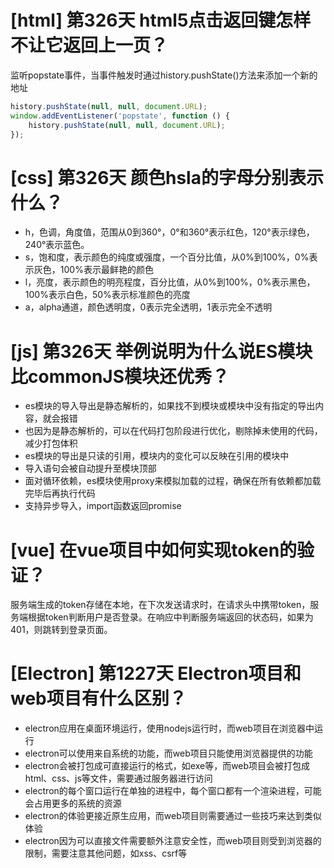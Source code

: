 # [html] 第326天 html5点击返回键怎样不让它返回上一页？

监听popstate事件，当事件触发时通过history.pushState()方法来添加一个新的地址
```javascript
history.pushState(null, null, document.URL); 
window.addEventListener('popstate', function () { 
    history.pushState(null, null, document.URL); 
});
```

# [css] 第326天 颜色hsla的字母分别表示什么？

- h，色调，角度值，范围从0到360°，0°和360°表示红色，120°表示绿色，240°表示蓝色。
- s，饱和度，表示颜色的纯度或强度，一个百分比值，从0%到100%，0%表示灰色，100%表示最鲜艳的颜色
- l，亮度，表示颜色的明亮程度，百分比值，从0%到100%，0%表示黑色，100%表示白色，50%表示标准颜色的亮度
- a，alpha通道，颜色透明度，0表示完全透明，1表示完全不透明

# [js] 第326天 举例说明为什么说ES模块比commonJS模块还优秀？

- es模块的导入导出是静态解析的，如果找不到模块或模块中没有指定的导出内容，就会报错
- 也因为是静态解析的，可以在代码打包阶段进行优化，剔除掉未使用的代码，减少打包体积
- es模块的导出是只读的引用，模块内的变化可以反映在引用的模块中
- 导入语句会被自动提升至模块顶部
- 面对循环依赖，es模块使用proxy来模拟加载的过程，确保在所有依赖都加载完毕后再执行代码
- 支持异步导入，import函数返回promise

# [vue] 在vue项目中如何实现token的验证？

服务端生成的token存储在本地，在下次发送请求时，在请求头中携带token，服务端根据token判断用户是否登录。在响应中判断服务端返回的状态码，如果为401，则跳转到登录页面。

# [Electron] 第1227天 Electron项目和web项目有什么区别？

- electron应用在桌面环境运行，使用nodejs运行时，而web项目在浏览器中运行
- electron可以使用来自系统的功能，而web项目只能使用浏览器提供的功能
- electron会被打包成可直接运行的格式，如exe等，而web项目会被打包成html、css、js等文件，需要通过服务器进行访问
- electron的每个窗口运行在单独的进程中，每个窗口都有一个渲染进程，可能会占用更多的系统的资源
- electron的体验更接近原生应用，而web项目则需要通过一些技巧来达到类似体验
- electron因为可以直接文件需要额外注意安全性，而web项目则受到浏览器的限制，需要注意其他问题，如xss、csrf等
